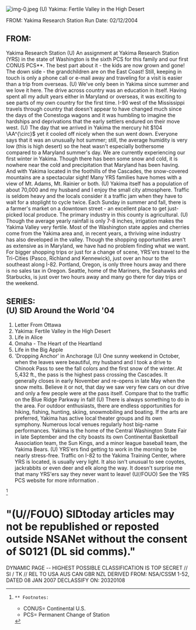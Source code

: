 ![img-0.jpeg](img-0.jpeg)
(U) Yakima: Fertile Valley in the High Desert

FROM:
Yakima Research Station
Run Date: 02/12/2004

## FROM:

Yakima Research Station
(U) An assignment at Yakima Research Station (YRS) in the state of Washington is the sixth PCS for this family and our first CONUS PCS**. The best part about it - the kids are now grown and gone! The down side - the grandchildren are on the East Coast! Still, keeping in touch is only a phone call or e-mail away and traveling for a visit is easier than a trip from overseas.
(U) We've only been in Yakima since summer and we love it here. The drive across country was an education in itself. Having spent all my adult years either in Maryland or overseas, it was exciting to see parts of my own country for the first time. I-90 west of the Mississippi travels through country that doesn't appear to have changed much since the days of the Conestoga wagons and it was humbling to imagine the hardships and deprivations that the early settlers endured on their move west.
(U) The day that we arrived in Yakima the mercury hit $104 \AA^{\circ}$ yet it cooled off nicely when the sun went down. Everyone says that it was an unusually hot summer; still, the average humidity is very low (this is high desert) so the heat wasn't especially bothersome compared to a Maryland summer's day. We are currently experiencing our first winter in Yakima. Though there has been some snow and cold, it is nowhere near the cold and precipitation that Maryland has been having. And with Yakima located in the foothills of the Cascades, the snow-covered mountains are a spectacular sight! Many YRS families have homes with a view of Mt. Adams, Mt. Rainier or both.
(U) Yakima itself has a population of about 70,000 and my husband and I enjoy the small city atmosphere. Traffic is seldom heavy and the locals consider it a traffic jam when they have to wait for a stoplight to cycle twice. Each Sunday in summer and fall, there is a farmer's market on a downtown street - an excellent place to get just-picked local produce. The primary industry in this county is agricultural.
(U) Though the average yearly rainfall is only 7-8 inches, irrigation makes the Yakima Valley very fertile. Most of the Washington state apples and cherries come from the Yakima area and, in recent years, a thriving wine industry has also developed in the valley. Though the shopping opportunities aren't as extensive as in Maryland, we have had no problem finding what we want. For bigger shopping trips or just for a change of scene, YRS'ers travel to the Tri-Cities (Pasco, Richland and Kennewick), just over an hour to the southeast along I-82. Portland, Oregon, is only three hours away and there is no sales tax in Oregon. Seattle, home of the Mariners, the Seahawks and Starbucks, is just over two hours away and many go there for day trips or the weekend.

## SERIES: <br> (U) SID Around the World '04

1. Letter From Ottawa
2. Yakima: Fertile Valley in the High Desert
3. Life in Alice
4. Omaha - The Heart of the Heartland
5. Life in the Big Apple
6. 'Dropping Anchor' in Anchorage
(U) One sunny weekend in October, when the leaves were beautiful, my husband and I took a drive to Chinook Pass to see the fall colors and the first snow of the winter. At 5,432 ft., the pass is the highest pass crossing the Cascades. It generally closes in early November and re-opens in late May when the snow melts. Believe it or not, that day we saw very few cars on our drive and only a few people were at the pass itself. Compare that to the traffic on the Blue Ridge Parkway in fall!
(U) There is always something to do in the area. For outdoor enthusiasts, there are endless opportunities for hiking, fishing, hunting, skiing, snowmobiling and boating. If the arts are preferred, Yakima has active local theater groups and its own symphony. Numerous local venues regularly host big-name performances. Yakima is the home of the Central Washington State Fair in late September and the city boasts its own Continental Basketball Association team, the Sun Kings, and a minor league baseball team, the Yakima Bears.
(U) YRS'ers find getting to work in the morning to be nearly stress-free. Traffic on I-82 to the Yakima Training Center, where YRS is located, is usually very light. It also isn't unusual to see coyotes, jackrabbits or even deer and elk along the way. It doesn't surprise me that many YRS'ers say they never want to leave!
(U//FOUO) See the YRS PCS website for more information .

[^0]
# "(U//FOUO) SIDtoday articles may not be republished or reposted outside NSANet without the consent of S0121 (DL sid comms)." 

DYNAMIC PAGE -- HIGHEST POSSIBLE CLASSIFICATION IS TOP SECRET // SI / TK // REL TO USA AUS CAN GBR NZL DERIVED FROM: NSA/CSSM 1-52, DATED 08 JAN 2007 DECLASSIFY ON: 20320108


[^0]:    ** Footnotes:

    - CONUS= Continental U.S.
    - PCS= Permanent Change of Station
